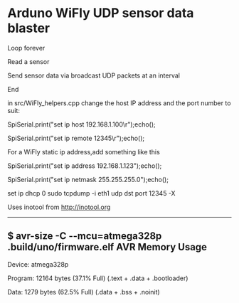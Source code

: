 Arduno WiFly UDP sensor data blaster
=====
Loop forever

  Read a sensor


  Send sensor data via broadcast UDP packets at an interval

End

in src/WiFly_helpers.cpp
change the host IP address and the port number to suit:

  SpiSerial.print("set ip host 192.168.1.100\r");echo();

  SpiSerial.print("set ip remote 12345\r");echo();

For a WiFly static ip address,add something like this 

 SpiSerial.print("set ip address 192.168.1.123");echo();

 SpiSerial.print("set ip netmask 255.255.255.0");echo();

set ip dhcp 0
 sudo tcpdump -i eth1 udp dst port 12345 -X


Uses inotool from http://inotool.org


------------
$ avr-size -C --mcu=atmega328p .build/uno/firmware.elf 
AVR Memory Usage
----------------
Device: atmega328p

Program:   12164 bytes (37.1% Full)
(.text + .data + .bootloader)

Data:       1279 bytes (62.5% Full)
(.data + .bss + .noinit)

